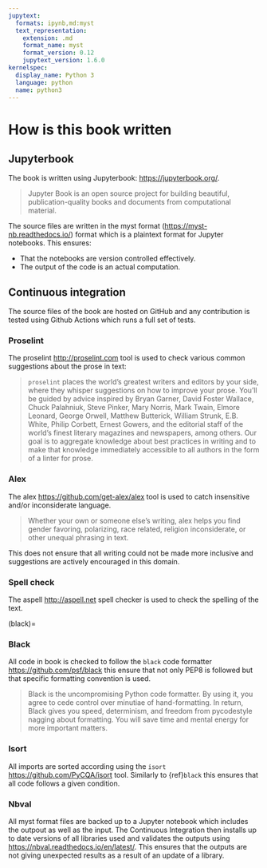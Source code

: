```yaml
---
jupytext:
  formats: ipynb,md:myst
  text_representation:
    extension: .md
    format_name: myst
    format_version: 0.12
    jupytext_version: 1.6.0
kernelspec:
  display_name: Python 3
  language: python
  name: python3
---
```


# How is this book written

## Jupyterbook

The book is written using Jupyterbook: <https://jupyterbook.org/>.

> Jupyter Book is an open source project for building beautiful,
> publication-quality books and documents from computational material.

The source files are written in the myst format
(<https://myst-nb.readthedocs.io/>) format which is a plaintext format for
Jupyter notebooks. This ensures:

- That the notebooks are version controlled effectively.
- The output of the code is an actual computation.

## Continuous integration

The source files of the book are hosted on GitHub and any contribution is tested
using Github Actions which runs a full set of tests.

### Proselint

The proselint <http://proselint.com> tool is used to check various common
suggestions about the prose in text:

> `proselint` places the world’s greatest writers and editors by your side, where
> they whisper suggestions on how to improve your prose. You’ll be guided by
> advice inspired by Bryan Garner, David Foster Wallace, Chuck Palahniuk, Steve
> Pinker, Mary Norris, Mark Twain, Elmore Leonard, George Orwell, Matthew
> Butterick, William Strunk, E.B. White, Philip Corbett, Ernest Gowers, and the
> editorial staff of the world’s finest literary magazines and newspapers, among
> others. Our goal is to aggregate knowledge about best practices in writing and
> to make that knowledge immediately accessible to all authors in the form of a
> linter for prose.

### Alex

The alex <https://github.com/get-alex/alex> tool is used to catch insensitive
and/or inconsiderate language.

> Whether your own or someone else’s writing, alex helps you find gender
> favoring, polarizing, race related, religion inconsiderate, or other unequal
> phrasing in text.

This does not ensure that all writing could not be made more inclusive and
suggestions are actively encouraged in this domain.

### Spell check

The aspell <http://aspell.net> spell checker is used to check the spelling of
the text.

(black)=
### Black

All code in book is checked to follow the `black` code formatter
<https://github.com/psf/black> this ensure that not only PEP8 is followed but
that specific formatting convention is used.

> Black is the uncompromising Python code formatter. By using it, you agree to
> cede control over minutiae of hand-formatting. In return, Black gives you
> speed, determinism, and freedom from pycodestyle nagging about formatting. You
> will save time and mental energy for more important matters.

### Isort

All imports are sorted according using the `isort`
<https://github.com/PyCQA/isort> tool. Similarly to {ref}`black` this ensures
that all code follows a given condition.

### Nbval

All myst format files are backed up to a Jupyter notebook which includes the
outpout as well as the input. The Continuous Integration then installs up to
date versions of all libraries used and validates the outputs using
<https://nbval.readthedocs.io/en/latest/>. This ensures that the outputs are not
giving unexpected results as a result of an update of a library.
